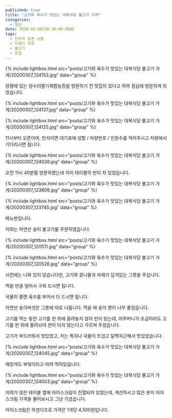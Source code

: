 ```yaml
---
published: true
title: "고기와 육수가 맛있는 대복식당 불고기 가게"
categories:
  - 일상
date: 2020-03-08T20:30:00.000Z
tags:
  - 전지적 참견 시점
  - 이영자 추천
  - 불고기
  - 맛집
---
```


{% include lightbox.html src="posts/고기와 육수가 맛있는 대복식당 불고기 가게/20200307_124153.jpg" data="group" %}

양평에 있는 양수리딸기체험농장을 방문하기 전 맛집이 있다고 하여 점심에 방문하게 되었습니다.

{% include lightbox.html src="posts/고기와 육수가 맛있는 대복식당 불고기 가게/20200307_124137.jpg" data="group" %}

{% include lightbox.html src="posts/고기와 육수가 맛있는 대복식당 불고기 가게/20200307_124125.jpg" data="group" %}

11시부터 오픈이며, 만석이면 대기표에 성함 / 차량번호 / 인원수를 적어주시고 차량에서 기다리시면 됩니다.

{% include lightbox.html src="posts/고기와 육수가 맛있는 대복식당 불고기 가게/20200307_124026.jpg" data="group" %}

오전 11시 40분쯤 방문하였는데 이미 테이블의 반이 차 있었습니다.

{% include lightbox.html src="posts/고기와 육수가 맛있는 대복식당 불고기 가게/20200307_123806.jpg" data="group" %}

{% include lightbox.html src="posts/고기와 육수가 맛있는 대복식당 불고기 가게/20200307_123745.jpg" data="group" %}

메뉴판입니다.

저희는 자연산 송이 불고기를 주문하였습니다.

{% include lightbox.html src="posts/고기와 육수가 맛있는 대복식당 불고기 가게/20200307_120511.jpg" data="group" %}

{% include lightbox.html src="posts/고기와 육수가 맛있는 대복식당 불고기 가게/20200307_120526.jpg" data="group" %}

사진에는 나와 있지 않습니다만, 고기와 콩나물과 파채가 담겨있는 그릇을 주십니다.

먹을 만큼 덜어서 구워 드시면 됩니다.

국물이 쫄면 육수를 부어서 더 드시면 됩니다.

자연산 송이버섯은 그릇에 따로 나옵니다. 먹을 때 송이 향이 너무 좋았습니다.

고기를 먹는 동안 고기를 판 위에 올려놓지 않아 판이 탔는데, 아주머니가 조금이라도 고기를 판 위에 올려놔야 판이 타지 않는다고 가르쳐 주셨습니다.

고기가 부드러워서 맛있었고, 저는 특히나 국물이 뜨겁고 달짝지근해서 맛있었습니다.

{% include lightbox.html src="posts/고기와 육수가 맛있는 대복식당 불고기 가게/20200307_124045.jpg" data="group" %}

재밌게도 부엌이라고 따려 적혀있습니다.

{% include lightbox.html src="posts/고기와 육수가 맛있는 대복식당 불고기 가게/20200307_124003.jpg" data="group" %}

저희가 앉은 테이블 옆에 아이스크림이 진열되어 있었는데, 계산하시고 많은 분이 아이스크림 가격을 물어보시고 그냥 가셨습니다.

아이스크림은 하겐다즈로 가격은 1개당 4,500원입니다.